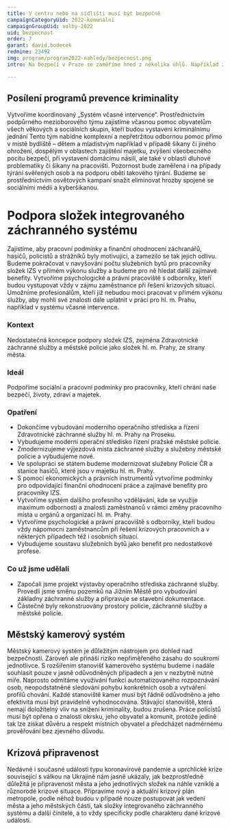 ```yaml
---
title: V centru nebo na sídlišti musí být bezpečně
campaignCategoryUid: 2022-komunalni
campaignGroupUid: volby-2022
uid: bezpecnost
order: 7
garant: david.bodecek
redmine: 23492
img: program/program2022-nahledy/bezpecnost.png
intro: Na bezpečí v Praze se zaměříme hned z několika úhlů. Například zavedeme systém včasné intervence, který pomůže v místě bydliště každému, kdo se setká s kriminálním jednáním. Také se postaráme, aby neodcházeli ze služby záchranáři, hasiči a policisti. A posílit chceme i programy prevence kriminality. To všechno přispěje k tomu, že se budete v Praze cítit bezpečně. Ve dne v noci.

---
```


## Posílení programů prevence kriminality
Vytvoříme koordinovaný „Systém včasné intervence“. Prostřednictvím podpůrného mezioborového týmu zajistíme včasnou pomoc obyvatelům všech věkových a sociálních skupin, kteří budou vystaveni kriminálnímu jednání Tento tým nabídne komplexní a nepřetržitou odbornou pomoc přímo v místě bydliště – dětem a mladistvým například v případě šikany či jiného ohrožení, dospělým v oblastech zajištění majetku, zvýšení všeobecného pocitu bezpečí, při vystavení domácímu násilí, ale také v oblasti dluhové problematiky či šikany na pracovišti. Pozornost bude zaměřena i na případy týrání svěřených osob a na podporu obětí takového týrání. Budeme se prostřednictvím osvětových kampaní snažit eliminovat hrozby spojené se sociálními médii a kyberšikanou.


# Podpora složek integrovaného záchranného systému
Zajistíme, aby pracovní podmínky a finanční ohodnocení záchranářů, hasičů, policistů a strážníků byly motivující, a zamezilo se tak jejich odlivu. Budeme pokračovat v navyšování počtu služebních bytů pro pracovníky složek IZS v přímém výkonu služby a budeme pro ně hledat další zajímavé benefity. Vytvoříme psychologické a právní pracoviště s odborníky, kteří budou vystupovat vždy v zájmu zaměstnance při řešení krizových situací. Umožníme profesionálům, kteří již nebudou moci pracovat v přímém výkonu služby, aby mohli své znalosti dále uplatnit v práci pro hl. m. Prahu, například v systému včasné intervence.

### Kontext
Nedostatečná koncepce podpory složek IZS, zejména Zdravotnické záchranné služby a městské policie jako složek hl. m. Prahy, ze strany města.

### Ideál
Podpoříme sociální a pracovní podmínky pro pracovníky, kteří chrání naše bezpečí, životy, zdraví a majetek.

### Opatření
- Dokončíme vybudování moderního operačního střediska a řízení Zdravotnické záchranné služby hl. m. Prahy na Proseku.
- Vybudujeme moderní operační středisko řízení pražské městské policie.
- Zmodernizujeme výjezdová místa záchranné služby a služebny městské policie a vybudujeme nové.
- Ve spolupráci se státem budeme modernizovat služebny Policie ČR a stanice hasičů, které jsou v majetku hl. m. Prahy.
- S pomocí ekonomických a právních instrumentů vytvoříme podmínky pro odpovídající finanční ohodnocení práce a zajímavé benefity pro pracovníky IZS.
- Vytvoříme systém dalšího profesního vzdělávání, kde se využije maximum odbornosti a znalosti
zaměstnanců v rámci změny pracovního místa u orgánů a organizací hl. m. Prahy.
- Vytvoříme psychologické a právní pracoviště s odborníky, kteří budou vždy nápomocni zaměstnancům při řešení krizových pracovních a v některých případech též i osobních situací.
- Vybudujeme soustavu služebních bytů jako benefit pro nedostatkové profese.

### Co už jsme udělali
- Započali jsme projekt výstavby operačního střediska záchranné služby. Provedli jsme směnu pozemků na Jižním Městě pro vybudování základny záchranné služby a připravuje se stavební dokumentace.
- Částečně byly rekonstruovány prostory policie, záchranné služby a městské policie.

## Městský kamerový systém
Městský kamerový systém je důležitým nástrojem pro dohled nad bezpečností. Zároveň ale přináší riziko nepřiměřeného zásahu do soukromí jednotlivce. S rozšířením stanovišť kamerového systému budeme i nadále souhlasit pouze v jasně odůvodněných případech a jen v nezbytně nutné míře. Naprosto odmítáme využívání funkcí automatizovaného rozpoznávání osob, neopodstatněné sledování pohybu konkrétních osob a vytváření profilů chování.
Každé stanoviště kamer musí být řádně odůvodněno a jeho efektivita musí být pravidelně vyhodnocována. Stávající stanoviště, která nemají doložitelný vliv na snížení kriminality, budou zrušena. Práce policistů musí být opřena o znalosti okrsku, jeho obyvatel a komunit, protože jedině tak lze získat důvěru a respekt místních obyvatel a předcházet nadměrnému prověřování bez zjevného důvodu.

## Krizová připravenost
Nedávné i současné události typu koronavirové pandemie a uprchlické krize související s válkou na Ukrajině nám jasně ukázaly, jak bezprostředně důležitá je připravenost města a jeho jednotlivých složek na náhle vzniklé a různorodé krizové situace. Připravíme nový a aktuální krizový plán metropole, podle něhož budou v případě nouze postupovat jak vedení města a jeho městských části, tak složky integrovaného záchranného systému a další činitelé, a to vždy specificky podle charakteru dané krizové události.

